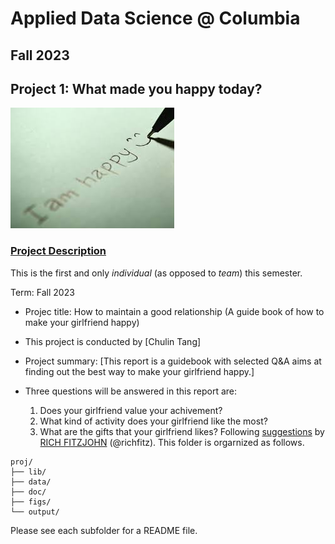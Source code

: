 # Applied Data Science @ Columbia
## Fall 2023
## Project 1: What made you happy today?

![image](figs/title.jpeg)

### [Project Description](doc/Proj1_desc.md)
This is the first and only *individual* (as opposed to *team*) this semester. 

Term: Fall 2023

+ Projec title: How to maintain a good relationship (A guide book of how to make your girlfriend happy)
+ This project is conducted by [Chulin Tang]

+ Project summary: [This report is a guidebook with selected Q&A aims at finding out the best way to make your girlfriend happy.]
+ Three questions will be answered in this report are:
  1. Does your girlfriend value your achivement?
  2. What kind of activity does your girlfriend like the most?
  3. What are the gifts that your girlfriend likes?
Following [suggestions](http://nicercode.github.io/blog/2013-04-05-projects/) by [RICH FITZJOHN](http://nicercode.github.io/about/#Team) (@richfitz). This folder is orgarnized as follows.

```
proj/
├── lib/
├── data/
├── doc/
├── figs/
└── output/
```

Please see each subfolder for a README file.
